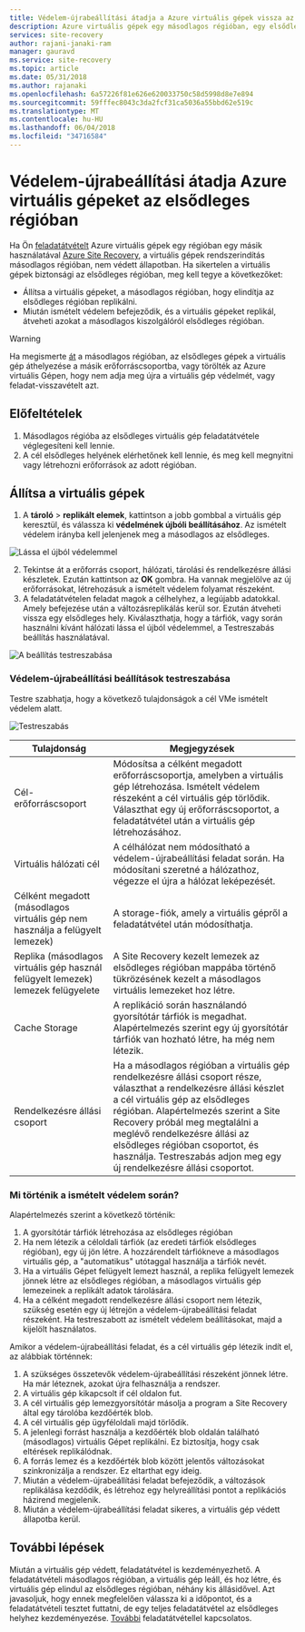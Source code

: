 ```yaml
---
title: Védelem-újrabeállítási átadja a Azure virtuális gépek vissza az elsődleges Azure-régió az Azure Site Recovery szolgáltatással |} Microsoft Docs
description: Azure virtuális gépek egy másodlagos régióban, egy elsődleges régióban, az Azure Site Recovery segítségével a feladatátvételt követően állítsa ismerteti.
services: site-recovery
author: rajani-janaki-ram
manager: gauravd
ms.service: site-recovery
ms.topic: article
ms.date: 05/31/2018
ms.author: rajanaki
ms.openlocfilehash: 6a57226f81e626e620033750c58d5998d8e7e894
ms.sourcegitcommit: 59fffec8043c3da2fcf31ca5036a55bbd62e519c
ms.translationtype: MT
ms.contentlocale: hu-HU
ms.lasthandoff: 06/04/2018
ms.locfileid: "34716584"
---
```

# <a name="reprotect-failed-over-azure-vms-to-the-primary-region"></a>Védelem-újrabeállítási átadja Azure virtuális gépeket az elsődleges régióban


Ha Ön [feladatátvételt](site-recovery-failover.md) Azure virtuális gépek egy régióban egy másik használatával [Azure Site Recovery](site-recovery-overview.md), a virtuális gépek rendszerindítás másodlagos régióban, nem védett állapotban. Ha sikertelen a virtuális gépek biztonsági az elsődleges régióban, meg kell tegye a következőket:

- Állítsa a virtuális gépeket, a másodlagos régióban, hogy elindítja az elsődleges régióban replikálni. 
- Miután ismételt védelem befejeződik, és a virtuális gépeket replikál, átveheti azokat a másodlagos kiszolgálóról elsődleges régióban.

> [!WARNING]
> Ha megismerte [át](migrate-overview.md#what-do-we-mean-by-migration) a másodlagos régióban, az elsődleges gépek a virtuális gép áthelyezése a másik erőforráscsoportba, vagy törölték az Azure virtuális Gépen, hogy nem adja meg újra a virtuális gép védelmét, vagy feladat-visszavételt azt.


## <a name="prerequisites"></a>Előfeltételek
1. Másodlagos régióba az elsődleges virtuális gép feladatátvétele véglegesíteni kell lennie.
2. A cél elsődleges helyének elérhetőnek kell lennie, és meg kell megnyitni vagy létrehozni erőforrások az adott régióban.

## <a name="reprotect-a-vm"></a>Állítsa a virtuális gépek

1. A **tároló** > **replikált elemek**, kattintson a jobb gombbal a virtuális gép keresztül, és válassza ki **védelmének újbóli beállításához**. Az ismételt védelem irányba kell jelenjenek meg a másodlagos az elsődleges. 

  ![Lássa el újból védelemmel](./media/site-recovery-how-to-reprotect-azure-to-azure/reprotect.png)

2. Tekintse át a erőforrás csoport, hálózati, tárolási és rendelkezésre állási készletek. Ezután kattintson az **OK** gombra. Ha vannak megjelölve az új erőforrásokat, létrehozásuk a ismételt védelem folyamat részeként.
3. A feladatátvételen feladat magok a célhelyhez, a legújabb adatokkal. Amely befejezése után a változásreplikálás kerül sor. Ezután átveheti vissza egy elsődleges hely. Kiválaszthatja, hogy a tárfiók, vagy során használni kívánt hálózati lássa el újból védelemmel, a Testreszabás beállítás használatával.

  ![A beállítás testreszabása](./media/site-recovery-how-to-reprotect-azure-to-azure/customize.png)

### <a name="customize-reprotect-settings"></a>Védelem-újrabeállítási beállítások testreszabása

Testre szabhatja, hogy a következő tulajdonságok a cél VMe ismételt védelem alatt.

![Testreszabás](./media/site-recovery-how-to-reprotect-azure-to-azure/customizeblade.png)

|Tulajdonság |Megjegyzések  |
|---------|---------|
|Cél-erőforráscsoport     | Módosítsa a célként megadott erőforráscsoportja, amelyben a virtuális gép létrehozása. Ismételt védelem részeként a cél virtuális gép törlődik. Választhat egy új erőforráscsoportot, a feladatátvétel után a virtuális gép létrehozásához.        |
|Virtuális hálózati cél     | A célhálózat nem módosítható a védelem-újrabeállítási feladat során. Ha módosítani szeretné a hálózathoz, végezze el újra a hálózat leképezését.         |
|Célként megadott (másodlagos virtuális gép nem használja a felügyelt lemezek)     | A storage-fiók, amely a virtuális gépről a feladatátvétel után módosíthatja.         |
|Replika (másodlagos virtuális gép használ felügyelt lemezek) lemezek felügyelete    | A Site Recovery kezelt lemezek az elsődleges régióban mappába történő tükrözésének kezelt a másodlagos virtuális lemezeket hoz létre.         | 
|Cache Storage     | A replikáció során használandó gyorsítótár tárfiók is megadhat. Alapértelmezés szerint egy új gyorsítótár tárfiók van hozható létre, ha még nem létezik.         |
|Rendelkezésre állási csoport     |Ha a másodlagos régióban a virtuális gép rendelkezésre állási csoport része, választhat a rendelkezésre állási készlet a cél virtuális gép az elsődleges régióban. Alapértelmezés szerint a Site Recovery próbál meg megtalálni a meglévő rendelkezésre állási az elsődleges régióban csoportot, és használja. Testreszabás adjon meg egy új rendelkezésre állási csoportot.         |


### <a name="what-happens-during-reprotection"></a>Mi történik a ismételt védelem során?

Alapértelmezés szerint a következő történik:

1. A gyorsítótár tárfiók létrehozása az elsődleges régióban
2. Ha nem létezik a céloldali tárfiók (az eredeti tárfiók elsődleges régióban), egy új jön létre. A hozzárendelt tárfiókneve a másodlagos virtuális gép, a "automatikus" utótaggal használja a tárfiók nevét.
3. Ha a virtuális Gépet felügyelt lemezt használ, a replika felügyelt lemezek jönnek létre az elsődleges régióban, a másodlagos virtuális gép lemezeinek a replikált adatok tárolására. 
4. Ha a célként megadott rendelkezésre állási csoport nem létezik, szükség esetén egy új létrejön a védelem-újrabeállítási feladat részeként. Ha testreszabott az ismételt védelem beállításokat, majd a kijelölt használatos.

Amikor a védelem-újrabeállítási feladat, és a cél virtuális gép létezik indít el, az alábbiak történnek:

1. A szükséges összetevők védelem-újrabeállítási részeként jönnek létre. Ha már léteznek, azokat újra felhasználja a rendszer.
2. A virtuális gép kikapcsolt if cél oldalon fut.
3. A cél virtuális gép lemezgyorsítótár másolja a program a Site Recovery által egy tárolóba kezdőérték blob.
4. A cél virtuális gép ügyféloldali majd törlődik.
5. A jelenlegi forrást használja a kezdőérték blob oldalán található (másodlagos) virtuális Gépet replikálni. Ez biztosítja, hogy csak eltérések replikálódnak.
6. A forrás lemez és a kezdőérték blob között jelentős változásokat szinkronizálja a rendszer. Ez eltarthat egy ideig.
7. Miután a védelem-újrabeállítási feladat befejeződik, a változások replikálása kezdődik, és létrehoz egy helyreállítási pontot a replikációs házirend megjelenik.
8. Miután a védelem-újrabeállítási feladat sikeres, a virtuális gép védett állapotba kerül.

## <a name="next-steps"></a>További lépések

Miután a virtuális gép védett, feladatátvétel is kezdeményezhető. A feladatátvételi másodlagos régióban, a virtuális gép leáll, és hoz létre, és virtuális gép elindul az elsődleges régióban, néhány kis állásidővel. Azt javasoljuk, hogy ennek megfelelően válassza ki a időpontot, és a feladatátvételi tesztet futtatni, de egy teljes feladatátvétel az elsődleges helyhez kezdeményezése. [További](site-recovery-failover.md) feladatátvétellel kapcsolatos.

